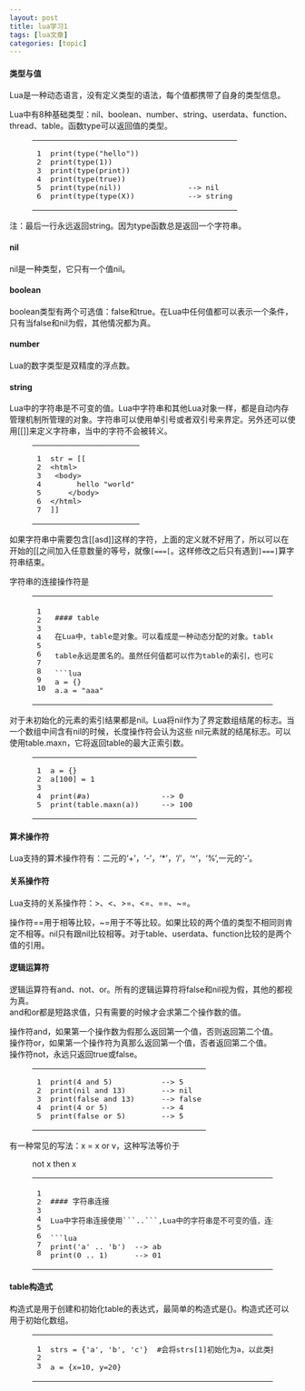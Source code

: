 ```yaml
---
layout: post
title: lua学习1 
tags: [lua文章]
categories: [topic]
---
```

<h4 id="类型与值"><a href="http://renchunxiao.com/#%E7%B1%BB%E5%9E%8B%E4%B8%8E%E5%80%BC" class="headerlink" title="类型与值"></a>类型与值</h4><p>Lua是一种动态语言，没有定义类型的语法，每个值都携带了自身的类型信息。</p>
<p>Lua中有8种基础类型：nil、boolean、number、string、userdata、function、thread、table。函数type可以返回值的类型。</p>
<figure class="highlight lua"><table><tr><td class="gutter"><pre><span class="line">1</span><br><span class="line">2</span><br><span class="line">3</span><br><span class="line">4</span><br><span class="line">5</span><br><span class="line">6</span><br></pre></td><td class="code"><pre><span class="line"><span class="built_in">print</span>(<span class="built_in">type</span>(<span class="string">"hello"</span>))           </span><br><span class="line"><span class="built_in">print</span>(<span class="built_in">type</span>(<span class="number">1</span>))                 </span><br><span class="line"><span class="built_in">print</span>(<span class="built_in">type</span>(<span class="built_in">print</span>))             </span><br><span class="line"><span class="built_in">print</span>(<span class="built_in">type</span>(<span class="literal">true</span>))              </span><br><span class="line"><span class="built_in">print</span>(<span class="built_in">type</span>(<span class="literal">nil</span>))               <span class="comment">--&gt; nil</span></span><br><span class="line"><span class="built_in">print</span>(<span class="built_in">type</span>(<span class="built_in">type</span>(X))            <span class="comment">--&gt; string</span></span><br></pre></td></tr></table></figure>
<p>注：最后一行永远返回string。因为type函数总是返回一个字符串。</p>
<h4 id="nil"><a href="http://renchunxiao.com/#nil" class="headerlink" title="nil"></a>nil</h4><p>nil是一种类型，它只有一个值nil。</p>
<h4 id="boolean"><a href="http://renchunxiao.com/#boolean" class="headerlink" title="boolean"></a>boolean</h4><p>boolean类型有两个可选值：false和true。在Lua中任何值都可以表示一个条件，只有当false和nil为假，其他情况都为真。</p>
<h4 id="number"><a href="http://renchunxiao.com/#number" class="headerlink" title="number"></a>number</h4><p>Lua的数字类型是双精度的浮点数。</p>
<h4 id="string"><a href="http://renchunxiao.com/#string" class="headerlink" title="string"></a>string</h4><p>Lua中的字符串是不可变的值。Lua中字符串和其他Lua对象一样，都是自动内存管理机制所管理的对象。字符串可以使用单引号或者双引号来界定。另外还可以使用[[]]来定义字符串，当中的字符不会被转义。</p>
<figure class="highlight lua"><table><tr><td class="gutter"><pre><span class="line">1</span><br><span class="line">2</span><br><span class="line">3</span><br><span class="line">4</span><br><span class="line">5</span><br><span class="line">6</span><br><span class="line">7</span><br></pre></td><td class="code"><pre><span class="line">str = <span class="string">[[</span></span><br><span class="line"><span class="string">&lt;html&gt;</span></span><br><span class="line"><span class="string">	&lt;body&gt;</span></span><br><span class="line"><span class="string">    	hello "world"</span></span><br><span class="line"><span class="string">    &lt;/body&gt;</span></span><br><span class="line"><span class="string">&lt;/html&gt;</span></span><br><span class="line"><span class="string">]]</span></span><br></pre></td></tr></table></figure>
<p>如果字符串中需要包含[[asd]]这样的字符，上面的定义就不好用了，所以可以在开始的[[之间加入任意数量的等号，就像<code>[===[</code>。这样修改之后只有遇到<code>]===]</code>算字符串结束。</p>
<p>字符串的连接操作符是<figure class="highlight plain"><table><tr><td class="gutter"><pre><span class="line">1</span><br><span class="line">2</span><br><span class="line">3</span><br><span class="line">4</span><br><span class="line">5</span><br><span class="line">6</span><br><span class="line">7</span><br><span class="line">8</span><br><span class="line">9</span><br><span class="line">10</span><br></pre></td><td class="code"><pre><span class="line"></span><br><span class="line">#### table</span><br><span class="line"></span><br><span class="line">在Lua中，table是对象。可以看成是一种动态分配的对象。table的创建是通过“构造表达式”完成的，最简单的构造表达式就是{}。</span><br><span class="line"></span><br><span class="line">table永远是匿名的。虽然任何值都可以作为table的索引，也可以用任何数字作为数组索引的起始值。但在Lua的习惯是，数组通常以1作为索引的起始值。</span><br><span class="line"></span><br><span class="line">```lua</span><br><span class="line">a = {}</span><br><span class="line">a.a = "aaa"</span><br></pre></td></tr></table></figure></p>
<p>对于未初始化的元素的索引结果都是nil。Lua将nil作为了界定数组结尾的标志。当一个数组中间含有nil的时候，长度操作符会认为这些 nil元素就的结尾标志。可以使用table.maxn，它将返回table的最大正索引数。</p>
<figure class="highlight lua"><table><tr><td class="gutter"><pre><span class="line">1</span><br><span class="line">2</span><br><span class="line">3</span><br><span class="line">4</span><br><span class="line">5</span><br></pre></td><td class="code"><pre><span class="line">a = {}</span><br><span class="line">a[<span class="number">100</span>] = <span class="number">1</span></span><br><span class="line"></span><br><span class="line"><span class="built_in">print</span>(#a)                <span class="comment">--&gt; 0</span></span><br><span class="line"><span class="built_in">print</span>(<span class="built_in">table</span>.<span class="built_in">maxn</span>(a))     <span class="comment">--&gt; 100</span></span><br></pre></td></tr></table></figure>
<h4 id="算术操作符"><a href="http://renchunxiao.com/#%E7%AE%97%E6%9C%AF%E6%93%8D%E4%BD%9C%E7%AC%A6" class="headerlink" title="算术操作符"></a>算术操作符</h4><p>Lua支持的算术操作符有：二元的‘+’，‘-’，‘*’，‘/’，‘^’，‘%’,一元的’-‘。</p>
<h4 id="关系操作符"><a href="http://renchunxiao.com/#%E5%85%B3%E7%B3%BB%E6%93%8D%E4%BD%9C%E7%AC%A6" class="headerlink" title="关系操作符"></a>关系操作符</h4><p>Lua支持的关系操作符：&gt;、&lt;、&gt;=、&lt;=、==、~=。</p>
<p>操作符==用于相等比较，~=用于不等比较。如果比较的两个值的类型不相同则肯定不相等。nil只有跟nil比较相等。对于table、userdata、function比较的是两个值的引用。</p>
<h4 id="逻辑运算符"><a href="http://renchunxiao.com/#%E9%80%BB%E8%BE%91%E8%BF%90%E7%AE%97%E7%AC%A6" class="headerlink" title="逻辑运算符"></a>逻辑运算符</h4><p>逻辑运算符有and、not、or。所有的逻辑运算符将false和nil视为假，其他的都视为真。<br>and和or都是短路求值，只有需要的时候才会求第二个操作数的值。</p>
<p>操作符and，如果第一个操作数为假那么返回第一个值，否则返回第二个值。<br>操作符or，如果第一个操作符为真那么返回第一个值，否者返回第二个值。<br>操作符not，永远只返回true或false。</p>
<figure class="highlight lua"><table><tr><td class="gutter"><pre><span class="line">1</span><br><span class="line">2</span><br><span class="line">3</span><br><span class="line">4</span><br><span class="line">5</span><br></pre></td><td class="code"><pre><span class="line"><span class="built_in">print</span>(<span class="number">4</span> <span class="keyword">and</span> <span class="number">5</span>)           <span class="comment">--&gt; 5</span></span><br><span class="line"><span class="built_in">print</span>(<span class="literal">nil</span> <span class="keyword">and</span> <span class="number">13</span>)        <span class="comment">--&gt; nil</span></span><br><span class="line"><span class="built_in">print</span>(<span class="literal">false</span> <span class="keyword">and</span> <span class="number">13</span>)      <span class="comment">--&gt; false</span></span><br><span class="line"><span class="built_in">print</span>(<span class="number">4</span> <span class="keyword">or</span> <span class="number">5</span>)            <span class="comment">--&gt; 4</span></span><br><span class="line"><span class="built_in">print</span>(<span class="literal">false</span> <span class="keyword">or</span> <span class="number">5</span>)        <span class="comment">--&gt; 5</span></span><br></pre></td></tr></table></figure>
<p>有一种常见的写法：x = x or v，这种写法等价于<figure class="highlight plain"><figcaption><span>not x then x </span></figcaption><table><tr><td class="gutter"><pre><span class="line">1</span><br><span class="line">2</span><br><span class="line">3</span><br><span class="line">4</span><br><span class="line">5</span><br><span class="line">6</span><br><span class="line">7</span><br><span class="line">8</span><br></pre></td><td class="code"><pre><span class="line"></span><br><span class="line">#### 字符串连接</span><br><span class="line"></span><br><span class="line">Lua中字符串连接使用```..```,Lua中的字符串是不可变的值，连接字符串操作只会创建新的字符串不会对原来字符串进行修改。</span><br><span class="line"></span><br><span class="line">```lua</span><br><span class="line">print('a' .. 'b')  --&gt; ab</span><br><span class="line">print(0 .. 1)      --&gt; 01</span><br></pre></td></tr></table></figure></p>
<h4 id="table构造式"><a href="http://renchunxiao.com/#table%E6%9E%84%E9%80%A0%E5%BC%8F" class="headerlink" title="table构造式"></a>table构造式</h4><p>构造式是用于创建和初始化table的表达式，最简单的构造式是{}。构造式还可以用于初始化数组。</p>
<figure class="highlight lua"><table><tr><td class="gutter"><pre><span class="line">1</span><br><span class="line">2</span><br><span class="line">3</span><br></pre></td><td class="code"><pre><span class="line">strs = {<span class="string">'a'</span>, <span class="string">'b'</span>, <span class="string">'c'</span>}  #会将strs[<span class="number">1</span>]初始化为a，以此类推</span><br><span class="line"></span><br><span class="line">a = {x=<span class="number">10</span>, y=<span class="number">20</span>}</span><br></pre></td></tr></table></figure>